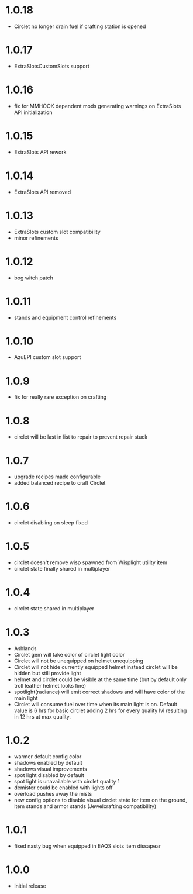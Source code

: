 # 1.0.18
* Circlet no longer drain fuel if crafting station is opened

# 1.0.17
* ExtraSlotsCustomSlots support

# 1.0.16
* fix for MMHOOK dependent mods generating warnings on ExtraSlots API initialization

# 1.0.15
* ExtraSlots API rework

# 1.0.14
* ExtraSlots API removed

# 1.0.13
* ExtraSlots custom slot compatibility
* minor refinements

# 1.0.12
* bog witch patch

# 1.0.11
* stands and equipment control refinements

# 1.0.10
* AzuEPI custom slot support

# 1.0.9
* fix for really rare exception on crafting

# 1.0.8
* circlet will be last in list to repair to prevent repair stuck

# 1.0.7
* upgrade recipes made configurable 
* added balanced recipe to craft Circlet

# 1.0.6
* circlet disabling on sleep fixed

# 1.0.5
* circlet doesn't remove wisp spawned from Wisplight utility item
* circlet state finally shared in multiplayer

# 1.0.4
* circlet state shared in multiplayer

# 1.0.3
* Ashlands
* Circlet gem will take color of circlet light color
* Circlet will not be unequipped on helmet unequipping
* Circlet will not hide currently equipped helmet instead circlet will be hidden but still provide light
* helmet and circlet could be visible at the same time (but by default only troll leather helmet looks fine)
* spotlight(radiance) will emit correct shadows and will have color of the main light
* Circlet will consume fuel over time when its main light is on. Default value is 6 hrs for basic circlet adding 2 hrs for every quality lvl resulting in 12 hrs at max quality.

# 1.0.2
* warmer default config color
* shadows enabled by default
* shadows visual improvements
* spot light disabled by default
* spot light is unavailable with circlet quality 1
* demister could be enabled with lights off
* overload pushes away the mists
* new config options to disable visual circlet state for item on the ground, item stands and armor stands (Jewelcrafting compatibility)

# 1.0.1
* fixed nasty bug when equipped in EAQS slots item dissapear

# 1.0.0
* Initial release